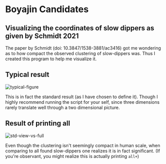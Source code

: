 # Boyajin Candidates

## Visualizing the coordinates of slow dippers as given by Schmidt 2021

The paper by Schmidt (doi: 10.3847/1538-3881/ac3416) got me wondering as to how compact the observed clustering of slow-dippers was. Thus I created this program to help me visualize it.

## Typical result

![typical-figure](https://user-images.githubusercontent.com/106428188/204365654-7b90a0ba-6056-4298-8047-aa047350e320.png)

This is in fact the standard result (as I have chosen to define it). Though I highly recommend running the script for your self, since three dimensions rarely translate well through a two dimensional picture.

## Result of printing all

![std-view-vs-full](https://user-images.githubusercontent.com/106428188/204370103-c6a281ba-1ffa-4a46-aaaf-cdb82acb289a.png)

Even though the clustering isn't seemingly compact in human scale, when comparing to all found slow-dippers one realizes it is in fact significant.
(If you're observant, you might realize this is actually printing `all+`)
